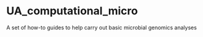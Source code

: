 # UA_computational_micro
A set of how-to guides to help carry out basic microbial genomics analyses
